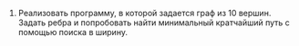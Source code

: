 1. Реализовать программу, в которой задается граф из 10 вершин. Задать ребра и попробовать найти минимальный кратчайший путь с помощью поиска в ширину.